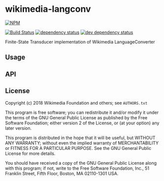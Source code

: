 # wikimedia-langconv
[![NPM][NPM1]][NPM2]

[![Build Status][1]][2] [![dependency status][3]][4] [![dev dependency status][5]][6]

Finite-State Transducer implementation of Wikimedia LanguageConverter

## Usage


## API

## License

Copyright (c) 2018 Wikimedia Foundation and others; see `AUTHORS.txt`

This program is free software; you can redistribute it and/or modify
it under the terms of the GNU General Public License as published by
the Free Software Foundation; either version 2 of the License, or
(at your option) any later version.

This program is distributed in the hope that it will be useful,
but WITHOUT ANY WARRANTY; without even the implied warranty of
MERCHANTABILITY or FITNESS FOR A PARTICULAR PURPOSE.  See the
GNU General Public License for more details.

You should have received a copy of the GNU General Public License along
with this program; if not, write to the Free Software Foundation, Inc.,
51 Franklin Street, Fifth Floor, Boston, MA 02110-1301 USA.

[NPM1]: https://nodei.co/npm/wikimedia-langconv.png
[NPM2]: https://nodei.co/npm/wikimedia-langconv/

[1]: https://travis-ci.org/cscott/wikimedia-langconv.png
[2]: https://travis-ci.org/cscott/wikimedia-langconv
[3]: https://david-dm.org/cscott/wikimedia-langconv.png
[4]: https://david-dm.org/cscott/wikimedia-langconv
[5]: https://david-dm.org/cscott/wikimedia-langconv/dev-status.png
[6]: https://david-dm.org/cscott/wikimedia-langconv#info=devDependencies
